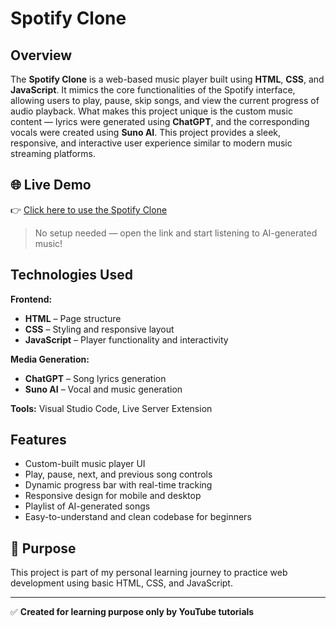# Spotify Clone

## Overview  
The **Spotify Clone** is a web-based music player built using **HTML**, **CSS**, and **JavaScript**. It mimics the core functionalities of the Spotify interface, allowing users to play, pause, skip songs, and view the current progress of audio playback. What makes this project unique is the custom music content — lyrics were generated using **ChatGPT**, and the corresponding vocals were created using **Suno AI**. This project provides a sleek, responsive, and interactive user experience similar to modern music streaming platforms.

## 🌐 Live Demo

👉 [Click here to use the Spotify Clone](https://anjalijaisinghani.github.io/spotify/)

> No setup needed — open the link and start listening to AI-generated music!

## Technologies Used  

**Frontend:**  
- **HTML** – Page structure  
- **CSS** – Styling and responsive layout  
- **JavaScript** – Player functionality and interactivity

**Media Generation:**  
- **ChatGPT** – Song lyrics generation  
- **Suno AI** – Vocal and music generation

**Tools:** Visual Studio Code, Live Server Extension  

## Features  

- Custom-built music player UI  
- Play, pause, next, and previous song controls  
- Dynamic progress bar with real-time tracking  
- Responsive design for mobile and desktop  
- Playlist of AI-generated songs  
- Easy-to-understand and clean codebase for beginners
  
## 🧠 Purpose

This project is part of my personal learning journey to practice web development using basic HTML, CSS, and JavaScript.

---

✅ **Created for learning purpose only by  YouTube tutorials**
